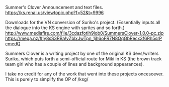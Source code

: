 Summer's Clover Announcement and text files.
https://ks.renai.us/viewtopic.php?f=52&t=9996

Downloads for the VN conversion of Suriko's project. 
(Essentially inputs all the dialogue into the KS engine with sprites and so forth.)
http://www.mediafire.com/file/3cdazfotih9lob0/SummersClover-1.0.0-pc.zip
https://mega.nz/#!y8sS3RBa!vZblxJwTpn_1jh6oFR7N8QqGbRecx3f6Rh5srPcmedQ

Summers Clover is a writing project by one of the original KS devs/writers Suriko, which puts forth a semi-official route for Miki in KS (the brown track team girl who has a couple of lines and background appearances).

I take no credit for any of the work that went into these projects oncesoever.
This is purely to simplify the OP of /ksg/